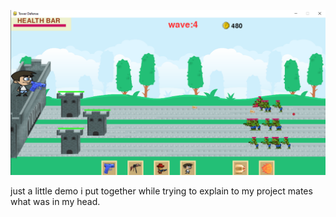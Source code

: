 ![img.png](img.png)

just a little demo i put together while trying to explain to my project mates what was in my head.